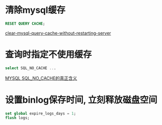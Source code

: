 # 清除mysql缓存
```sql
RESET QUERY CACHE;
```
[clear-mysql-query-cache-without-restarting-server](http://stackoverflow.com/questions/5231678/clear-mysql-query-cache-without-restarting-server)

# 查询时指定不使用缓存
```sql
select SQL_NO_CACHE ...
```
[MYSQL SQL_NO_CACHE的真正含义](http://blog.sina.com.cn/s/blog_6e27a45f01015oyk.html)

# 设置binlog保存时间, 立刻释放磁盘空间
```sql
set global expire_logs_days = 1;
flush logs;
```


